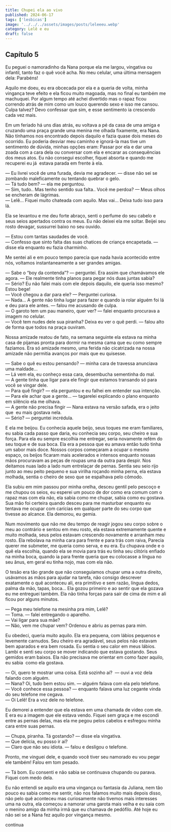 ```yaml
---
title: Chupei ela ao vivo
published: 2024-06-17
tags: ['lesbicas']
image: '../../../assets/images/posts/leleeeu.webp'
category: Lelê e eu
draft: false
---
```


## Capítulo 5

Eu peguei o namoradinho da Nana porque ela me largou, vingativa ou infantil, tanto faz o quê você acha. No meu celular, uma última mensagem dela: Parabéns!

Aquilo me doeu, eu era obcecada por ela e a queria de volta, minha vingança teve efeito e ela ficou muito magoada, mas no final eu também me machuquei. Por algum tempo até achei divertido mas o rapaz ficou correndo atrás de mim como um louco querendo sexo e isso me cansou. Culpa talvez? Devo confessar que sim, e esse sentimento ia crescendo cada vez mais.

Em um feriado há uns dias atrás, eu voltava a pé da casa de uma amiga e cruzando uma praça grande uma menina me olhada fixamente, era Nana. Não tínhamos nos encontrado depois daquilo e fazia quase dois meses do ocorrido. Eu poderia desviar meu caminho e ignorá-la mas tive um sentimento de dúvida, minhas opções eram: Passar por ela e dar uma zoada com a cara dela ou conversar com ela e encarar as consequências dos meus atos. Eu não consegui escolher, fiquei absorta e quando me recuperei eu já  estava parada em frente à ela.

— Eu livrei você de uma furada, devia me agradecer. — disse não sei se zombando maleficamente ou tentando quebrar o gelo.  
— Tá tudo bem? — ela me perguntou.  
— Sim, tudo.. Mas tenho sentido sua falta.. Você me perdoa? — Meus olhos se encheram de lágrimas.  
— Lelê… Fiquei muito chateada com aquilo. Mas vai… Deixa tudo isso para lá.

Ela se levantou e me deu forte abraço, senti o perfume do seu cabelo e seus seios apertados contra os meus. Eu não deixei ela me soltar. Beijei seu rosto devagar, sussurrei baixo no seu ouvido.

— Estou com tantas saudades de você.  
— Confesso que sinto falta das suas chatices de criança encapetada. — disse ela enquanto eu fazia charminho.

Me sentei ali e em pouco tempo parecia que nada havia acontecido entre nós, voltamos instantaneamente a ser grandes amigas.

— Sabe o “boy da contenda”? — perguntei. Era assim que chamávamos ele agora. — Ele realmente tinha planos para pegar nós duas juntas sabia?  
— Sério? Eu não falei mais com ele depois daquilo, ele queria isso mesmo? Estou bege!  
— Você chegou a dar para ele? — Perguntei curiosa.  
— Nada... A gente não tinha lugar para fazer e quando ia rolar alguém foi lá e deu para ele antes. — falou me acusando de culpa.  
— O garoto tem um pau maneiro, quer ver? — falei enquanto procurava a imagem no celular.  
— Você tem nudes dele sua piranha? Deixa eu ver o quê perdi. — falou alto de forma que todos na praça ouviram.

Nossa amizade reatou de fato, na semana seguinte ela estava na minha casa de pijamas pronta para dormir na mesma cama que eu como sempre fazíamos. Era só amizade mesmo, uma ferida não cicatrizada na nossa amizade não permitia avanços por mais que eu quisesse.

— Sabe o quê eu estou pensando? — minha cara de travessa anunciava uma maldade…  
— Lá vem ela, eu conheço essa cara, desembucha sementinha do mal.  
— A gente tinha que ligar para ele fingir que estamos transando só para você se vingar dele.  
— Para quê fingir? — ela perguntou e eu falhei em entender sua intenção.  
— Para ele achar que a gente… — tagarelei explicando o plano enquanto em silêncio ela me olhava.  
— A gente não precisa fingir — Nana estava na versão safada, era o jeito que  eu mais gostava nela.  
— Sério? — perguntei incrédula.

E ela me beijou. Eu conhecia aquele beijo, seus toques me eram familiares, eu sabia cada passo que daria, eu conhecia seu corpo, seu cheiro e sua força. Para ela eu sempre escolhia me entregar, seria novamente refém do seu toque e de sua boca. Ela era a pessoa que eu amava então tudo tinha um sabor mais doce. Nossos corpos começaram a ocupar o mesmo espaço, os beijos ficaram mais acelerados e intensos enquanto nossas mãos procuravam as peças de roupas uma da outra para despir. Nos deitamos nuas lado a lado num entrelaçar de pernas. Sentia seu seio rijo junto ao meu peito pequeno e sua virilha roçando minha perna, ela estava molhada, sentia o cheiro de sexo que se espalhava pelo cômodo.

Ela subiu em mim passou por minha orelha, desceu gentil pelo pescoço e me chupou os seios, eu esperei um pouco de dor como era comum com o rapaz mas com ela não, ela sabia como me chupar, sabia como eu gostava. Sua mão foi certeira quando desceu para me masturbar enquanto eu tentava me ocupar com carícias em qualquer parte do seu corpo que tivesse ao alcance. Ela demorou, eu gemia.

Num movimento que não me deu tempo de reagir jogou seu corpo sobre o meu ao contrário e sentou em meu rosto, ela estava extremamente quente e muito molhada, seus pelos estavam crescendo novamente e arranham meu rosto. Ela rebolava na minha cara para frente e para trás com raiva, Parecia querer me submeter, me queria como serva, e eu era. Eu chupava onde e o quê ela escolhia, quando ela se movia para trás eu tinha seu clitóris enfiado na minha boca, quando ia para frente queria que eu colocasse a língua no seu ânus, em geral eu tinha nojo, mas com ela não.

O tesão era tão grande que não conseguíamos chupar uma a outra direito, usávamos as mãos para ajudar na tarefa, não consigo descrever exatamente o quê aconteceu ali, era primitivo e sem razão, língua dedos, palma da mão, tapas, boca... Ela gozou primeiro e ao sentir que ela gozava eu me entreguei também. Ela não tinha forças para sair de cima de mim e ali ficou por alguns minutos.

— Pega meu telefone na mesinha pra mim, Lelê?  
— Toma. — falei entregando o aparelho.  
— Vai ligar para sua mãe?  
— Não, vem me chupar vem? Ordenou e abriu as pernas para mim.

Eu obedeci, queria muito aquilo. Ela era pequena, com lábios pequenos e levemente carnudos. Seu cheiro era agradável, seus pelos não estavam bem aparados e era bem rosada. Eu sentia o seu calor em meus lábios. Lambi e senti seu corpo se mover indicando que estava gostando. Seus gemidos eram baixos. Ela não precisava me orientar em como fazer aquilo, eu sabia  como ela gostava.

— Oi, quero te mostrar uma coisa. Está sozinho aí?  — ouvi a voz dela falando com alguém.  
— Nana? Oi, tudo bem estou sim. — alguém falava com ela pelo telefone.  
— Você conhece essa pessoa? — enquanto falava uma luz cegante vinda do seu telefone me cegava.  
— Oi Lelê! Era a voz dele no telefone.

Eu demorei a entender que ela estava em uma chamada de video com ele. E era eu a imagem que ele estava vendo. Fiquei sem graça e me escondi entre as pernas delas, mas ela me pegou pelos cabelos e esfregou minha cara entre suas pernas.

— Chupa, piranha. Tá gostando? — disse ela vingativa.  
— Que delícia, eu posso ir aí?  
— Claro que não seu idiota. — falou e desligou o telefone.

Pronto, me vinguei dele, e quando você tiver seu namorado eu vou pegar ele também! Falou em tom pesado.

— Tá bom. Eu consenti e não sabia se continuava chupando ou parava. Fiquei com medo dela.

Eu não entendi se aquilo era uma vingança ou fantasia da Juliana, nem tão pouco eu sabia como me sentir, não nos falamos muito mais depois disso, não pelo quê aconteceu mas curiosamente não tivemos mais interesses uma na outra, ela começou a namorar uma garota mais velha e eu saia com o menino amigo da minha irmã que eu chamava de pedófilo. Até hoje eu não sei se a Nana fez aquilo por vingança mesmo.

continua
